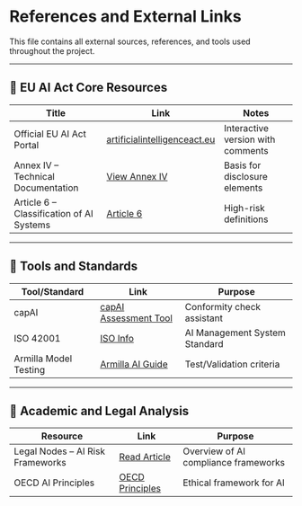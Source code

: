 # References and External Links

This file contains all external sources, references, and tools used throughout the project.

---

## 📝 EU AI Act Core Resources

| Title | Link | Notes |
|-------|------|-------|
| Official EU AI Act Portal | [artificialintelligenceact.eu](https://artificialintelligenceact.eu/) | Interactive version with comments |
| Annex IV – Technical Documentation | [View Annex IV](https://artificialintelligenceact.eu/annex/4/) | Basis for disclosure elements |
| Article 6 – Classification of AI Systems | [Article 6](https://artificialintelligenceact.eu/article/6/) | High-risk definitions |

---

## 🧰 Tools and Standards

| Tool/Standard | Link | Purpose |
|---------------|------|---------|
| capAI | [capAI Assessment Tool](https://artificialintelligenceact.eu/assessment/) | Conformity check assistant |
| ISO 42001 | [ISO Info](https://www.iso.org/standard/81230.html) | AI Management System Standard |
| Armilla Model Testing | [Armilla AI Guide](https://www.armilla.ai/resources/testing-times-ahead-meeting-the-eu-ai-acts-requirements-for-model-testing) | Test/Validation criteria |

---

## 📄 Academic and Legal Analysis

| Resource | Link | Purpose |
|----------|------|---------|
| Legal Nodes – AI Risk Frameworks | [Read Article](https://legalnodes.com/article/ai-risk-assessment-frameworks) | Overview of AI compliance frameworks |
| OECD AI Principles | [OECD Principles](https://oecd.ai/en/ai-principles) | Ethical framework for AI |
